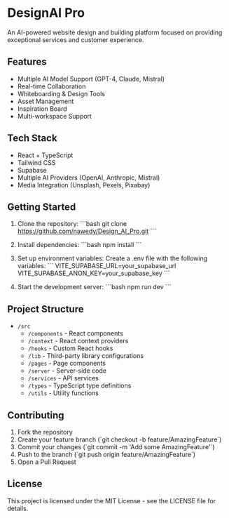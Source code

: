 # DesignAI Pro

An AI-powered website design and building platform focused on providing exceptional services and customer experience.

## Features

- Multiple AI Model Support (GPT-4, Claude, Mistral)
- Real-time Collaboration
- Whiteboarding & Design Tools
- Asset Management
- Inspiration Board
- Multi-workspace Support

## Tech Stack

- React + TypeScript
- Tailwind CSS
- Supabase
- Multiple AI Providers (OpenAI, Anthropic, Mistral)
- Media Integration (Unsplash, Pexels, Pixabay)

## Getting Started

1. Clone the repository:
\`\`\`bash
git clone https://github.com/nawedy/Design_AI_Pro.git
\`\`\`

2. Install dependencies:
\`\`\`bash
npm install
\`\`\`

3. Set up environment variables:
Create a .env file with the following variables:
\`\`\`
VITE_SUPABASE_URL=your_supabase_url
VITE_SUPABASE_ANON_KEY=your_supabase_key
\`\`\`

4. Start the development server:
\`\`\`bash
npm run dev
\`\`\`

## Project Structure

- `/src`
  - `/components` - React components
  - `/context` - React context providers
  - `/hooks` - Custom React hooks
  - `/lib` - Third-party library configurations
  - `/pages` - Page components
  - `/server` - Server-side code
  - `/services` - API services
  - `/types` - TypeScript type definitions
  - `/utils` - Utility functions

## Contributing

1. Fork the repository
2. Create your feature branch (\`git checkout -b feature/AmazingFeature\`)
3. Commit your changes (\`git commit -m 'Add some AmazingFeature'\`)
4. Push to the branch (\`git push origin feature/AmazingFeature\`)
5. Open a Pull Request

## License

This project is licensed under the MIT License - see the LICENSE file for details.